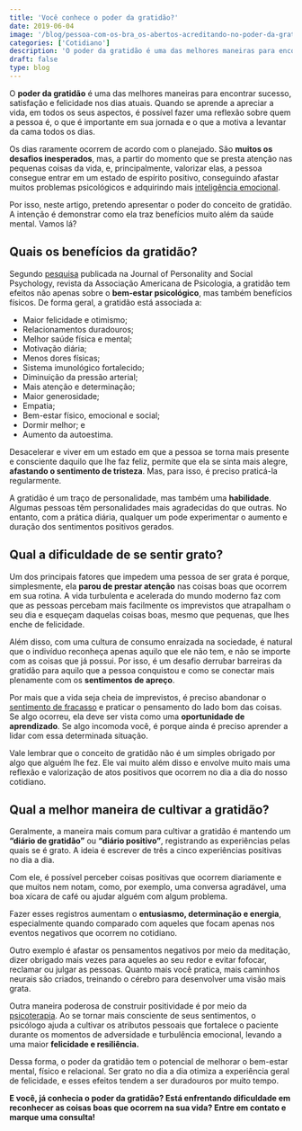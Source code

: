 ```yaml
---
title: 'Você conhece o poder da gratidão?'
date: 2019-06-04
image: '/blog/pessoa-com-os-bra_os-abertos-acreditando-no-poder-da-gratid_o.jpg'
categories: ['Cotidiano']
description: 'O poder da gratidão é uma das melhores maneiras para encontrar sucesso, satisfação e felicidade nos dias atuais. Para saber mais, leia meu mais novo artigo!'
draft: false
type: blog
---
```


O **poder da gratidão** é uma das melhores maneiras para encontrar sucesso, satisfação e felicidade nos dias atuais. Quando se aprende a apreciar a vida, em todos os seus aspectos, é possível fazer uma reflexão sobre quem a pessoa é, o que é importante em sua jornada e o que a motiva a levantar da cama todos os dias.

Os dias raramente ocorrem de acordo com o planejado. São **muitos os desafios inesperados**, mas, a partir do momento que se presta atenção nas pequenas coisas da vida, e, principalmente, valorizar elas, a pessoa consegue entrar em um estado de espírito positivo, conseguindo afastar muitos problemas psicológicos e adquirindo mais [inteligência emocional](/desenvolver-inteligencia-emocional/).

Por isso, neste artigo, pretendo apresentar o poder do conceito de gratidão. A intenção é demonstrar como ela traz benefícios muito além da saúde mental. Vamos lá?

## **Quais os benefícios da gratidão?**

Segundo [pesquisa](https://greatergood.berkeley.edu/pdfs/GratitudePDFs/6Emmons-BlessingsBurdens.pdf) publicada na Journal of Personality and Social Psychology, revista da Associação Americana de Psicologia, a gratidão tem efeitos não apenas sobre o **bem-estar psicológico**, mas também benefícios físicos. De forma geral, a gratidão está associada a:

- Maior felicidade e otimismo;
- Relacionamentos duradouros;
- Melhor saúde física e mental;
- Motivação diária;
- Menos dores físicas;
- Sistema imunológico fortalecido;
- Diminuição da pressão arterial;
- Mais atenção e determinação;
- Maior generosidade;
- Empatia;
- Bem-estar físico, emocional e social;
- Dormir melhor; e
- Aumento da autoestima.

Desacelerar e viver em um estado em que a pessoa se torna mais presente e consciente daquilo que lhe faz feliz, permite que ela se sinta mais alegre, **afastando o sentimento de tristeza**. Mas, para isso, é preciso praticá-la regularmente.

A gratidão é um traço de personalidade, mas também uma **habilidade**. Algumas pessoas têm personalidades mais agradecidas do que outras. No entanto, com a prática diária, qualquer um pode experimentar o aumento e duração dos sentimentos positivos gerados.

## **Qual a dificuldade de se sentir grato?**

Um dos principais fatores que impedem uma pessoa de ser grata é porque, simplesmente, ela **parou de prestar atenção** nas coisas boas que ocorrem em sua rotina. A vida turbulenta e acelerada do mundo moderno faz com que as pessoas percebam mais facilmente os imprevistos que atrapalham o seu dia e esqueçam daquelas coisas boas, mesmo que pequenas, que lhes enche de felicidade.

Além disso, com uma cultura de consumo enraizada na sociedade, é natural que o indivíduo reconheça apenas aquilo que ele não tem, e não se importe com as coisas que já possui. Por isso, é um desafio derrubar barreiras da gratidão para aquilo que a pessoa conquistou e como se conectar mais plenamente com os **sentimentos de apreço**.

Por mais que a vida seja cheia de imprevistos, é preciso abandonar o [sentimento de fracasso](/como-superar-o-sentimento-de-fracasso/) e praticar o pensamento do lado bom das coisas. Se algo ocorreu, ela deve ser vista como uma **oportunidade de aprendizado**. Se algo incomoda você, é porque ainda é preciso aprender a lidar com essa determinada situação.

Vale lembrar que o conceito de gratidão não é um simples obrigado por algo que alguém lhe fez. Ele vai muito além disso e envolve muito mais uma reflexão e valorização de atos positivos que ocorrem no dia a dia do nosso cotidiano.

## **Qual a melhor maneira de cultivar a gratidão?**

Geralmente, a maneira mais comum para cultivar a gratidão é mantendo um **“diário de gratidão”** ou **“diário positivo”**, registrando as experiências pelas quais se é grato. A ideia é escrever de três a cinco experiências positivas no dia a dia.

Com ele, é possível perceber coisas positivas que ocorrem diariamente e que muitos nem notam, como, por exemplo, uma conversa agradável, uma boa xícara de café ou ajudar alguém com algum problema.

Fazer esses registros aumentam o **entusiasmo, determinação e energia**, especialmente quando comparado com aqueles que focam apenas nos eventos negativos que ocorrem no cotidiano.

Outro exemplo é afastar os pensamentos negativos por meio da meditação, dizer obrigado mais vezes para aqueles ao seu redor e evitar fofocar, reclamar ou julgar as pessoas. Quanto mais você pratica, mais caminhos neurais são criados, treinando o cérebro para desenvolver uma visão mais grata.

Outra maneira poderosa de construir positividade é por meio da [psicoterapia](/quanto-tempo-dura-psicoterapia/). Ao se tornar mais consciente de seus sentimentos, o psicólogo ajuda a cultivar os atributos pessoais que fortalece o paciente durante os momentos de adversidade e turbulência emocional, levando a uma maior **felicidade e resiliência.**

Dessa forma, o poder da gratidão tem o potencial de melhorar o bem-estar mental, físico e relacional. Ser grato no dia a dia otimiza a experiência geral de felicidade, e esses efeitos tendem a ser duradouros por muito tempo.

**E você, já conhecia o poder da gratidão? Está enfrentando dificuldade em reconhecer as coisas boas que ocorrem na sua vida? Entre em contato e marque uma consulta!**
